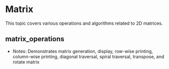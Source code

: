 # Matrix

This topic covers various operations and algorithms related to 2D matrices.

## matrix_operations
- Notes: Demonstrates matrix generation, display, row-wise printing, column-wise printing, diagonal traversal, spiral traversal, transpose, and rotate matrix